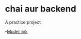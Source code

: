  # chai aur backend

A practice project 

-[Model link](https://app.eraser.io/workspace/YtPqZ1VogxGy1jzIDkzj?origin=share)
